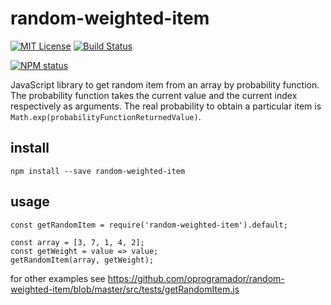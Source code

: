 # random-weighted-item

[![MIT License](https://img.shields.io/badge/license-mit-green.svg?style=flat-square)](https://opensource.org/licenses/MIT)
[![Build Status](https://travis-ci.org/oprogramador/random-weighted-item.svg?branch=master)](https://travis-ci.org/oprogramador/random-weighted-item
)

[![NPM status](https://nodei.co/npm/random-weighted-item.png?downloads=true&stars=true)](https://npmjs.org/package/random-weighted-item
)

JavaScript library to get random item from an array by probability function. The probability function takes the current value and the current index respectively as arguments. The real probability to obtain a particular item is `Math.exp(probabilityFunctionReturnedValue)`.

## install
`npm install --save random-weighted-item`

## usage
```
const getRandomItem = require('random-weighted-item').default;

const array = [3, 7, 1, 4, 2];
const getWeight = value => value;
getRandomItem(array, getWeight);
```
for other examples see https://github.com/oprogramador/random-weighted-item/blob/master/src/tests/getRandomItem.js
